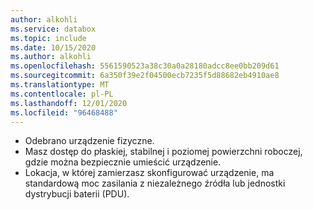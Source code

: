 ```yaml
---
author: alkohli
ms.service: databox
ms.topic: include
ms.date: 10/15/2020
ms.author: alkohli
ms.openlocfilehash: 5561590523a38c30a0a28180adcc8ee0bb209d61
ms.sourcegitcommit: 6a350f39e2f04500ecb7235f5d88682eb4910ae8
ms.translationtype: MT
ms.contentlocale: pl-PL
ms.lasthandoff: 12/01/2020
ms.locfileid: "96468488"
---
```

- Odebrano urządzenie fizyczne. 
- Masz dostęp do płaskiej, stabilnej i poziomej powierzchni roboczej, gdzie można bezpiecznie umieścić urządzenie. 
- Lokacja, w której zamierzasz skonfigurować urządzenie, ma standardową moc zasilania z niezależnego źródła lub jednostki dystrybucji baterii (PDU).